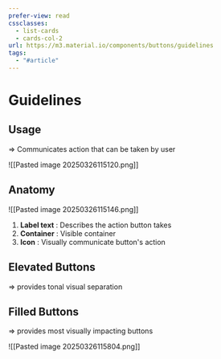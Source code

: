 ```yaml
---
prefer-view: read
cssclasses:
  - list-cards
  - cards-col-2
url: https://m3.material.io/components/buttons/guidelines
tags:
  - "#article"
---
```

# Guidelines
## Usage
=> Communicates action that can be taken by user

![[Pasted image 20250326115120.png]]

## Anatomy

![[Pasted image 20250326115146.png]]

1. **Label text** : Describes the action button takes 
2. **Container** :  Visible container
3. **Icon** : Visually communicate button's action

## Elevated Buttons
=> provides tonal visual separation

## Filled Buttons
=> provides most visually impacting buttons

![[Pasted image 20250326115804.png]]